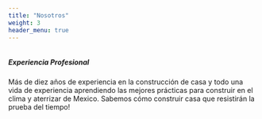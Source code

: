```yaml
---
title: "Nosotros"
weight: 3
header_menu: true
---
```


![]()

##### Experiencia Profesional

Más de diez años de experiencia en la construcción de casa y todo una vida de experiencia aprendiendo las mejores prácticas para construir en el clima y aterrizar de Mexico. Sabemos cómo construir casa que resistirán la prueba del tiempo!
